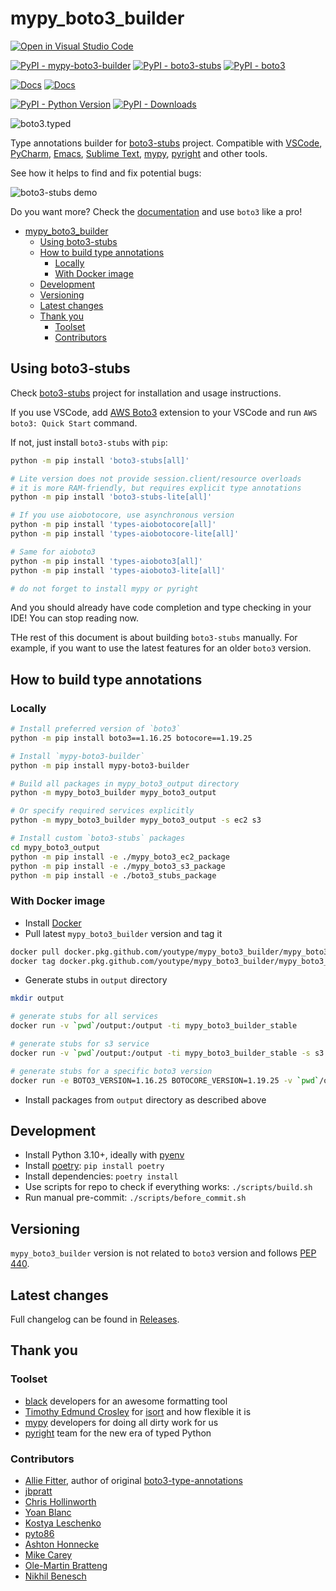# mypy_boto3_builder

[![Open in Visual Studio Code](https://open.vscode.dev/badges/open-in-vscode.svg)](https://open.vscode.dev/youtype/mypy_boto3_builder)

[![PyPI - mypy-boto3-builder](https://img.shields.io/pypi/v/mypy-boto3-builder.svg?color=blue&label=mypy-boto3-builder)](https://pypi.org/project/mypy-boto3-builder)
[![PyPI - boto3-stubs](https://img.shields.io/pypi/v/boto3-stubs.svg?color=blue&label=boto3-stubs)](https://pypi.org/project/boto3-stubs)
[![PyPI - boto3](https://img.shields.io/pypi/v/boto3.svg?color=blue&label=boto3)](https://pypi.org/project/boto3)

[![Docs](https://img.shields.io/readthedocs/mypy-boto3-builder.svg?color=blue&label=boto3-stubs%20docs)](https://youtype.github.io/boto3_stubs_docs/)
[![Docs](https://img.shields.io/readthedocs/mypy-boto3-builder.svg?color=blue&label=Builder%20docs)](https://mypy-boto3-builder.readthedocs.io/)

[![PyPI - Python Version](https://img.shields.io/pypi/pyversions/boto3-stubs.svg?color=blue)](https://pypi.org/project/boto3-stubs)
[![PyPI - Downloads](https://img.shields.io/pypi/dm/boto3-stubs?color=blue)](https://pypistats.org/packages/boto3-stubs)

![boto3.typed](https://github.com/youtype/mypy_boto3_builder/raw/main/logo.png)

Type annotations builder for [boto3-stubs](https://pypi.org/project/boto3-stubs/) project. Compatible with
[VSCode](https://code.visualstudio.com/),
[PyCharm](https://www.jetbrains.com/pycharm/),
[Emacs](https://www.gnu.org/software/emacs/),
[Sublime Text](https://www.sublimetext.com/),
[mypy](https://github.com/python/mypy),
[pyright](https://github.com/microsoft/pyright)
and other tools.

See how it helps to find and fix potential bugs:

![boto3-stubs demo](https://raw.githubusercontent.com/youtype/mypy_boto3_builder/main/demo.gif)

Do you want more? Check the [documentation](https://youtype.github.io/boto3_stubs_docs/) and use `boto3` like a pro!

- [mypy_boto3_builder](#mypy_boto3_builder)
  - [Using boto3-stubs](#using-boto3-stubs)
  - [How to build type annotations](#how-to-build-type-annotations)
    - [Locally](#locally)
    - [With Docker image](#with-docker-image)
  - [Development](#development)
  - [Versioning](#versioning)
  - [Latest changes](#latest-changes)
  - [Thank you](#thank-you)
    - [Toolset](#toolset)
    - [Contributors](#contributors)

## Using boto3-stubs

Check [boto3-stubs](https://pypi.org/project/boto3-stubs/) project for installation
and usage instructions.

If you use VSCode, add [AWS Boto3](https://marketplace.visualstudio.com/items?itemName=Boto3typed.boto3-ide)
extension to your VSCode and run `AWS boto3: Quick Start` command.

If not, just install `boto3-stubs` with `pip`:

```bash
python -m pip install 'boto3-stubs[all]'

# Lite version does not provide session.client/resource overloads
# it is more RAM-friendly, but requires explicit type annotations
python -m pip install 'boto3-stubs-lite[all]'

# If you use aiobotocore, use asynchronous version
python -m pip install 'types-aiobotocore[all]'
python -m pip install 'types-aiobotocore-lite[all]'

# Same for aioboto3
python -m pip install 'types-aioboto3[all]'
python -m pip install 'types-aioboto3-lite[all]'

# do not forget to install mypy or pyright
```

And you should already have code completion and type checking in your IDE! You can stop reading now.

THe rest of this document is about building `boto3-stubs` manually. For example, if you want to
use the latest features for an older `boto3` version.

## How to build type annotations

### Locally

```bash
# Install preferred version of `boto3`
python -m pip install boto3==1.16.25 botocore==1.19.25

# Install `mypy-boto3-builder`
python -m pip install mypy-boto3-builder

# Build all packages in mypy_boto3_output directory
python -m mypy_boto3_builder mypy_boto3_output

# Or specify required services explicitly
python -m mypy_boto3_builder mypy_boto3_output -s ec2 s3

# Install custom `boto3-stubs` packages
cd mypy_boto3_output
python -m pip install -e ./mypy_boto3_ec2_package
python -m pip install -e ./mypy_boto3_s3_package
python -m pip install -e ./boto3_stubs_package
```

### With Docker image

- Install [Docker](https://docs.docker.com/install/)
- Pull latest `mypy_boto3_builder` version and tag it

```bash
docker pull docker.pkg.github.com/youtype/mypy_boto3_builder/mypy_boto3_builder_stable:latest
docker tag docker.pkg.github.com/youtype/mypy_boto3_builder/mypy_boto3_builder_stable:latest mypy_boto3_builder
```

- Generate stubs in `output` directory

```bash
mkdir output

# generate stubs for all services
docker run -v `pwd`/output:/output -ti mypy_boto3_builder_stable

# generate stubs for s3 service
docker run -v `pwd`/output:/output -ti mypy_boto3_builder_stable -s s3

# generate stubs for a specific boto3 version
docker run -e BOTO3_VERSION=1.16.25 BOTOCORE_VERSION=1.19.25 -v `pwd`/output:/output -ti mypy_boto3_builder_stable
```

- Install packages from `output` directory as described above

## Development

- Install Python 3.10+, ideally with [pyenv](https://github.com/pyenv/pyenv)
- Install [poetry](https://python-poetry.org/): `pip install poetry`
- Install dependencies: `poetry install`
- Use scripts for repo to check if everything works: `./scripts/build.sh`
- Run manual pre-commit: `./scripts/before_commit.sh`

## Versioning

`mypy_boto3_builder` version is not related to `boto3` version and follows
[PEP 440](https://www.python.org/dev/peps/pep-0440/).

## Latest changes

Full changelog can be found in [Releases](https://github.com/youtype/mypy_boto3_builder/releases).

## Thank you

### Toolset

- [black](https://github.com/psf/black) developers for an awesome formatting tool
- [Timothy Edmund Crosley](https://github.com/timothycrosley) for
  [isort](https://github.com/PyCQA/isort) and how flexible it is
- [mypy](https://github.com/python/mypy) developers for doing all dirty work for us
- [pyright](https://github.com/microsoft/pyright) team for the new era of typed Python

### Contributors

- [Allie Fitter](https://github.com/alliefitter), author of original
  [boto3-type-annotations](https://pypi.org/project/boto3-type-annotations/)
- [jbpratt](https://github.com/jbpratt)
- [Chris Hollinworth](https://github.com/chrishollinworth)
- [Yoan Blanc](https://github.com/greut)
- [Kostya Leschenko](https://github.com/kleschenko)
- [pyto86](https://github.com/pyto86pri)
- [Ashton Honnecke](https://github.com/ahonnecke)
- [Mike Carey](https://github.com/mike-carey)
- [Ole-Martin Bratteng](https://github.com/omBratteng)
- [Nikhil Benesch](https://github.com/benesch)

